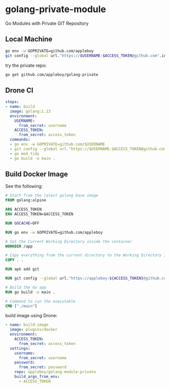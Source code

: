 # golang-private-module

Go Modules with Private GIT Repository

## Local Machine

```sh
go env -w GOPRIVATE=github.com/appleboy
git config --global url."https://$USERNAME:$ACCESS_TOKEN@github.com".insteadOf "https://github.com"
```

try the private repo:

```sh
go get github.com/appleboy/golang-private
```

## Drone CI

```yaml
steps:
- name: build
  image: golang:1.13
  environment:
    USERNAME:
      from_secret: username
    ACCESS_TOKEN:
      from_secret: access_token
  commands:
  - go env -w GOPRIVATE=github.com/$USERNAME
  - git config --global url."https://$USERNAME:$ACCESS_TOKEN@github.com".insteadOf "https://github.com"
  - go mod tidy
  - go build -o main .
```

## Build Docker Image

See the following:

```dockerfile
# Start from the latest golang base image
FROM golang:alpine

ARG ACCESS_TOKEN
ENV ACCESS_TOKEN=$ACCESS_TOKEN

RUN GOCACHE=OFF

RUN go env -w GOPRIVATE=github.com/appleboy

# Set the Current Working Directory inside the container
WORKDIR /app

# Copy everything from the current directory to the Working Directory inside the container
COPY . .

RUN apk add git

RUN git config --global url."https://appleboy:${ACCESS_TOKEN}@github.com".insteadOf "https://github.com"

# Build the Go app
RUN go build -o main .

# Command to run the executable
CMD ["./main"]
```

build image using Drone:

```yaml
- name: build-image
  image: plugins/docker
  environment:
    ACCESS_TOKEN:
      from_secret: access_token
  settings:
    username:
      from_secret: username
    password:
      from_secret: password
    repo: appleboy/golang-module-private
    build_args_from_env:
      - ACCESS_TOKEN
```
